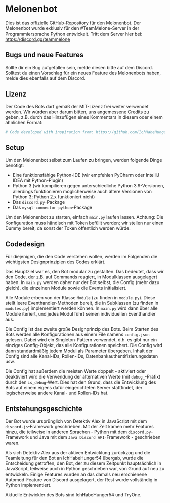 # Melonenbot

Dies ist das offizielle GitHub-Repository für den Melonenbot. Der Melonenbot wurde exklusiv für den #TeamMelone-Server
in der Programmiersprache Python entwickelt. Tritt dem Server hier bei: https://discord.gg/teammelone

## Bugs und neue Features

Sollte dir ein Bug aufgefallen sein, melde diesen bitte auf dem Discord. Solltest du einen Vorschlag für ein neues
Feature des Melonenbots haben, melde dies ebenfalls auf dem Discord.

## Lizenz

Der Code des Bots darf gemäß der MIT-Lizenz frei weiter verwendet werden. Wir würden aber darum bitten, uns angemessene
Credits zu geben, z.B. durch das Hinzufügen eines Kommentars in diesem oder einem ähnlichen Format:

```python
# Code developed with inspiration from: https://github.com/IchHabeHunger54/Melontest/blob/master/main.py
```

## Setup

Um den Melonenbot selbst zum Laufen zu bringen, werden folgende Dinge benötigt:

- Eine funktionsfähige Python-IDE (wir empfehlen PyCharm oder IntelliJ IDEA mit Python-Plugin)
- Python 3 (wir kompilieren gegen unterschiedliche Python 3.9-Versionen, allerdings funktionieren möglicherweise auch
  ältere Versionen von Python 3; Python 2.x funktioniert nicht)
- Das `discord.py`-Package
- Das `mysql-connector-python`-Package

Um den Melonenbot zu starten, einfach `main.py` laufen lassen. Achtung: Die Konfiguration muss händisch mit Token
befüllt werden; wir stellen nur einen Dummy bereit, da sonst der Token öffentlich werden würde.

## Codedesign

Für diejenigen, die den Code verstehen wollen, werden im Folgenden die wichtigsten Designprinzipien des Codes erklärt.

Das Hauptziel war es, den Bot modular zu gestalten. Das bedeutet, dass wir den Code, der z.B. auf Commands reagiert, in
Modulklassen ausgelagert haben. In `main.py` werden daher nur der Bot selbst, die Config (mehr dazu gleich), die
einzelnen Module sowie die Events initialisiert.

Alle Module erben von der Klasse `Module` (zu finden in `module.py`). Diese stellt leere Eventhandler-Methoden bereit,
die in Subklassen (zu finden in `modules.py`) implementiert werden können. In `main.py` wird dann über alle Module
iteriert, und jedes Modul führt seinen individuellen Eventhandler aus.

Die Config ist das zweite große Designprinzip des Bots. Beim Starten des Bots werden alle Konfigurationen aus einem File
namens `config.json` gelesen. Dabei wird ein Singleton-Pattern verwendet, d.h. es gibt nur ein einziges Config-Objekt,
das alle Konfigurationen speichert. Die Config wird dann standardmäßig jedem Modul als Parameter übergeben. Inhalt der
Config sind alle Kanal-IDs, Rollen-IDs, Datenbankauthentifizierungsdaten usw.

Die Config hat außerdem die meisten Werte doppelt - aktiviert oder deaktiviert wird die Verwendung der alternativen
Werte (mit `debug_`-Präfix) durch den `is_debug`-Wert. Dies hat den Grund, dass die Entwicklung des Bots auf einem
eigens dafür eingerichteten Server stattfindet, der logischerweise andere Kanal- und Rollen-IDs hat.

## Entstehungsgeschichte

Der Bot wurde ursprünglich von Detektiv Alex in JavaScript mit dem `discord.js`-Framework geschrieben. Mit der Zeit
kamen mehr Features hinzu, die teilweise in anderen Sprachen - Python mit dem `discord.py`-Framework und Java mit
dem `Java Discord API`-Framework - geschrieben waren.

Als sich Detektiv Alex aus der aktiven Entwicklung zurückzog und die Teamleitung für den Bot an IchHabeHunger54 übergab,
wurde die Entscheidung getroffen, den Bot, der zu diesem Zeitpunkt hauptsächlich in JavaScript, teilweise auch in Python
geschrieben war, von Grund auf neu zu entwickeln. Einige Features wurden an das damals neu erschienene Automod-Feature
von Discord ausgelagert, der Rest wurde vollständig in Python implementiert.

Aktuelle Entwickler des Bots sind IchHabeHunger54 und TryOne.
